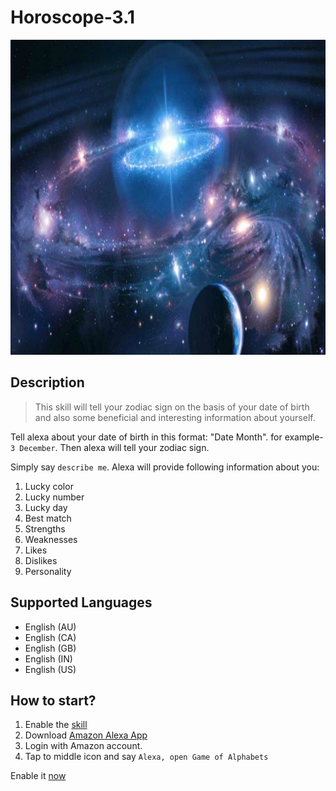 # Horoscope-3.1
![image](horoscope.png)

## Description
> This skill will tell your zodiac sign on the basis of your date of birth and also some beneficial and interesting information about yourself.       

Tell alexa about your date of birth in this format: "Date Month". for example- `3 December`.
Then alexa will tell your zodiac sign.

Simply say `describe me`. Alexa will provide following information about you:
1. Lucky color
2. Lucky number
3. Lucky day
4. Best match
5. Strengths
6. Weaknesses
7. Likes
8. Dislikes 
9. Personality

## Supported Languages
- English (AU) 
- English (CA)
- English (GB)
- English (IN)
- English (US)

## How to start?
1. Enable the [skill](https://www.amazon.com/Mohit-arora-Horoscope-3-1/dp/B07DBS811V/ref=sr_1_1?ie=UTF8&qid=1550779139&sr=8-1&keywords=horoscope+3.1)
2. Download [Amazon Alexa App](https://play.google.com/store/apps/details?id=com.amazon.dee.app&hl=en_IN)
3. Login with Amazon account.
4. Tap to middle icon and say `Alexa, open Game of Alphabets`

Enable it [now](https://www.amazon.com/Mohit-arora-Horoscope-3-1/dp/B07DBS811V/ref=sr_1_1?ie=UTF8&qid=1550779139&sr=8-1&keywords=horoscope+3.1)
